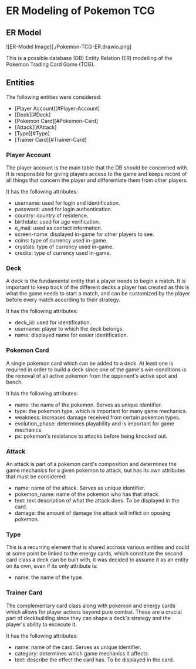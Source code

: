 # ER Modeling of Pokemon TCG

## ER Model

![ER-Model Image][./Pokemon-TCG-ER.drawio.png]

This is a possible database (DB) Entity Relation (ER) modelling of the Pokemon 
Trading Card Game (TCG).

## Entities

The following entities were considered:

- [Player Account][#Player-Account]
- [Deck][#Deck]
- [Pokemon Card][#Pokemon-Card]
- [Attack][#Attack]
- [Type][#Type]
- [Trainer Card][#Trainer-Card]

### Player Account

The player account is the main table that the DB should be concerned with. 
It is responsible for giving players access to the game and keeps record of 
all things that concern the player and differentiate them from other players.

It has the following attributes:

- username: used for login and identification.
- password: used for login authentication.
- country: country of residence.
- birthdate: used for age verification.
- e\_mail: used as contact information.
- screen-name: displayed in-game for other players to see.
- coins: type of currency used in-game.
- crystals: type of currency used in-game.
- credits: type of currency used in-game.

### Deck

A deck is the fundamental entity that a player needs to begin a match. It is 
important to keep track of the different decks a player has created as this is 
what the game needs to start a match, and can be customized by the player 
before every match according to their strategy.

It has the following attributes:

- deck\_id: used for identification.
- username: player to which the deck belongs.
- name: displayed name for easier identification.

### Pokemon Card

A single pokemon card which can be added to a deck. At least one is required 
in order to build a deck since one of the game's win-conditions is the 
removal of all active pokemon from the opponent's active spot and bench.

It has the following attributes:

- name: the name of the pokemon. Serves as unique identifier.
- type: the pokemon type, which is important for many game mechanics.
- weakness: increases damage received from certain pokemon types.
- evolution\_phase: determines playability and is important for game mechanics.
- ps: pokemon's resistance to attacks before being knocked out.

### Attack

An attack is part of a pokemon card's composition and determines the game 
mechanics for a given pokemon to attack, but has its own attributes that must 
be considered:

- name: name of the attack. Serves as unique identifier.
- pokemon\_name: name of the pokemon who has that attack.
- text: text description of what the attack does. To be displayed in the card.
- damage: the amount of damage the attack will inflict on oposing pokemon.

### Type

This is a recurring element that is shared accross various entities and could 
at some point be linked to the energy cards, which constitute the second card 
class a deck can be built with, it was decided to assume it as an entity on 
its own, even if its only attribute is:

- name: the name of the type.

### Trainer Card

The complementary card class along with pokemon and energy cards which allows 
for player actions beyond pure combat. These are a crucial part of 
deckbuilding since they can shape a deck's strategy and the player's ability 
to excecute it.

It has the following attributes:

- name: name of the card. Serves as unique identifier.
- category: determines which game mechanics it affects.
- text: describe the effect the card has. To be displayed in the card.
